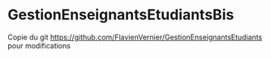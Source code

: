# GestionEnseignantsEtudiantsBis
Copie du git https://github.com/FlavienVernier/GestionEnseignantsEtudiants pour modifications
